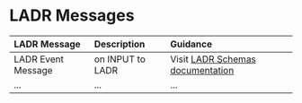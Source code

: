 
# LADR Messages

|LADR Message|Description|Guidance|
|:-|:--|:--|
|LADR Event Message|on INPUT to LADR|Visit [LADR Schemas documentation](https://hlepori.github.io/test_ladr/#/ladr/LADREventMessage)|
|...|...|...|
